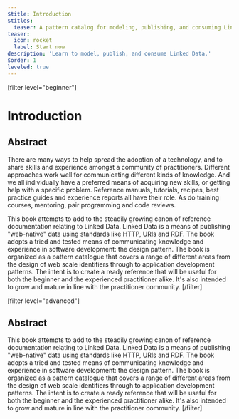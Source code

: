 ```yaml
---
$title: Introduction
$titles:
  teaser: A pattern catalog for modeling, publishing, and consuming Linked Data
teaser:
  icon: rocket
  label: Start now
description: 'Learn to model, publish, and consume Linked Data.'
$order: 1
leveled: true
---
```


[filter level="beginner"]
# Introduction

## Abstract

There are many ways to help spread the adoption of a technology, and to share skills and experience amongst a community of practitioners.
Different approaches work well for communicating different kinds of knowledge.
And we all individually have a preferred means of acquiring new skills, or getting help with a specific problem.
Reference manuals, tutorials, recipes, best practice guides and experience reports all have their role.
As do training courses, mentoring, pair programming and code reviews.

This book attempts to add to the steadily growing canon of reference documentation relating to Linked Data.
Linked Data is a means of publishing "web-native" data using standards like HTTP, URIs and RDF.
The book adopts a tried and tested means of communicating knowledge and experience in software development: the design pattern.
The book is organized as a pattern catalogue that covers a range of different areas from the design of web scale identifiers through to application development patterns.
The intent is to create a ready reference that will be useful for both the beginner and the experienced practitioner alike.
It's also intended to grow and mature in line with the practitioner community.
[/filter]

[filter level="advanced"]
## Abstract

This book attempts to add to the steadily growing canon of reference documentation relating to Linked Data.
Linked Data is a means of publishing "web-native" data using standards like HTTP, URIs and RDF.
The book adopts a tried and tested means of communicating knowledge and experience in software development: the design pattern.
The book is organized as a pattern catalogue that covers a range of different areas from the design of web scale identifiers through to application development patterns.
The intent is to create a ready reference that will be useful for both the beginner and the experienced practitioner alike.
It's also intended to grow and mature in line with the practitioner community.
[/filter]
